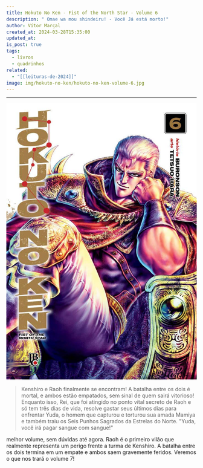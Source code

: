 ```yaml
---
title: Hokuto No Ken - Fist of the North Star - Volume 6
description: " Omae wa mou shindeiru! - Você Já está morto!"
author: Vítor Marçal
created_at: 2024-03-28T15:35:00
updated_at: 
is_post: true
tags:
  - livros
  - quadrinhos
related:
  - "[[leituras-de-2024]]"
image: img/hokuto-no-ken/hokuto-no-ken-volume-6.jpg
---
```

----

![hokuto-no-ken-volume-1](img/hokuto-no-ken/hokuto-no-ken-volume-6.jpg)

> Kenshiro e Raoh finalmente se encontram! A batalha entre os dois é mortal, e ambos estão empatados, sem sinal de quem sairá vitorioso! Enquanto isso, Rei, que foi atingido no ponto vital secreto de Raoh e só tem três dias de vida, resolve gastar seus últimos dias para enfrentar Yuda, o homem que capturou e torturou sua amada Mamiya e também traiu os Seis Punhos Sagrados da Estrelas do Norte. "Yuda, você irá pagar sangue com sangue!"

melhor volume, sem dúvidas até agora. Raoh é o primeiro vilão que realmente representa um perigo frente a turma de Kenshiro. A batalha entre os dois termina em um empate e ambos saem gravemente feridos. Veremos o que nos trará o volume 7!